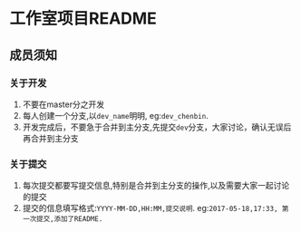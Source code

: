 # 工作室项目README


## 成员须知

### 关于开发
1. 不要在master分之开发
2. 每人创建一个分支,以`dev_name`明明, eg:`dev_chenbin`.
3. 开发完成后，不要急于合并到主分支,先提交`dev`分支，大家讨论，确认无误后再合并到主分支


### 关于提交
1. 每次提交都要写提交信息,特别是合并到主分支的操作,以及需要大家一起讨论的提交
2. 提交的信息填写格式:`YYYY-MM-DD,HH:MM,提交说明`. eg:`2017-05-18,17:33, 第一次提交,添加了README.`

